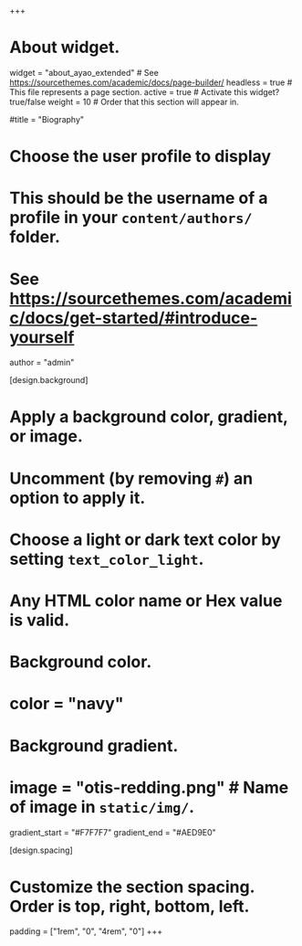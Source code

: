 +++
# About widget.
widget = "about_ayao_extended"  # See https://sourcethemes.com/academic/docs/page-builder/
headless = true  # This file represents a page section.
active = true  # Activate this widget? true/false
weight = 10  # Order that this section will appear in.

#title = "Biography"

# Choose the user profile to display
# This should be the username of a profile in your `content/authors/` folder.
# See https://sourcethemes.com/academic/docs/get-started/#introduce-yourself
author = "admin"

[design.background]
  # Apply a background color, gradient, or image.
  #   Uncomment (by removing `#`) an option to apply it.
  #   Choose a light or dark text color by setting `text_color_light`.
  #   Any HTML color name or Hex value is valid.

  # Background color.
  # color = "navy"
  
  # Background gradient. 
#  image = "otis-redding.png"  # Name of image in `static/img/`.
  gradient_start = "#F7F7F7"
  gradient_end = "#AED9E0"
  

[design.spacing]
  # Customize the section spacing. Order is top, right, bottom, left.
  padding = ["1rem", "0", "4rem", "0"]
+++
